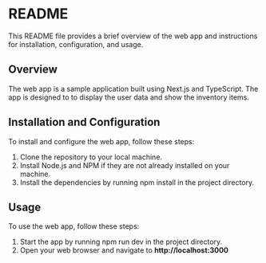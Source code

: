 # README

This README file provides a brief overview of the web app and instructions for installation, configuration, and usage.

## Overview

The web app is a sample application built using Next.js and TypeScript. The app is designed to to display the user data and show the inventory items.

## Installation and Configuration

To install and configure the web app, follow these steps:

1. Clone the repository to your local machine.
2. Install Node.js and NPM if they are not already installed on your machine.
3. Install the dependencies by running npm install in the project directory.

## Usage

To use the web app, follow these steps:

1. Start the app by running npm run dev in the project directory.
2. Open your web browser and navigate to **http://localhost:3000**
